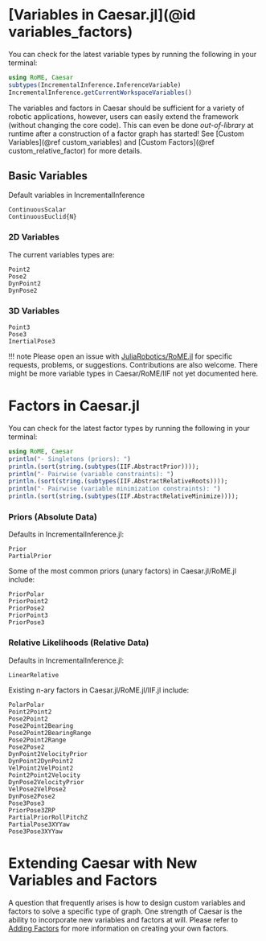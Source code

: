 # [Variables in Caesar.jl](@id variables_factors)

You can check for the latest variable types by running the following in your terminal:

```julia
using RoME, Caesar
subtypes(IncrementalInference.InferenceVariable)
IncrementalInference.getCurrentWorkspaceVariables()
```


The variables and factors in Caesar should be sufficient for a variety of robotic applications, however, users can easily extend the framework (without changing the core code).  This can even be done *out-of-library*  at runtime after a construction of a factor graph has started!  See [Custom Variables](@ref custom_variables) and [Custom Factors](@ref custom_relative_factor) for more details.

## Basic Variables

Default variables in IncrementalInference

```@docs
ContinuousScalar
ContinuousEuclid{N}
```

### 2D Variables

The current variables types are:
```@docs
Point2
Pose2
DynPoint2
DynPose2
```

### 3D Variables

```@docs
Point3
Pose3
InertialPose3
```

!!! note
    Please open an issue with [JuliaRobotics/RoME.jl](http://www.github.com/JuliaRobotics/RoME.jl) for specific requests, problems, or suggestions.  Contributions are also welcome.  There might be more variable types in Caesar/RoME/IIF not yet documented here.

# Factors in Caesar.jl

You can check for the latest factor types by running the following in your terminal:

```julia
using RoME, Caesar
println("- Singletons (priors): ")
println.(sort(string.(subtypes(IIF.AbstractPrior))));
println("- Pairwise (variable constraints): ")
println.(sort(string.(subtypes(IIF.AbstractRelativeRoots))));
println("- Pairwise (variable minimization constraints): ")
println.(sort(string.(subtypes(IIF.AbstractRelativeMinimize))));
```

### Priors (Absolute Data)

Defaults in IncrementalInference.jl:
```@docs
Prior
PartialPrior
```

Some of the most common priors (unary factors) in Caesar.jl/RoME.jl include:
```@docs
PriorPolar
PriorPoint2
PriorPose2
PriorPoint3
PriorPose3
```

### Relative Likelihoods (Relative Data)

Defaults in IncrementalInference.jl:
```@docs
LinearRelative
```

Existing n-ary factors in Caesar.jl/RoME.jl/IIF.jl include:
```@docs
PolarPolar
Point2Point2
Pose2Point2
Pose2Point2Bearing
Pose2Point2BearingRange
Pose2Point2Range
Pose2Pose2
DynPoint2VelocityPrior
DynPoint2DynPoint2
VelPoint2VelPoint2
Point2Point2Velocity
DynPose2VelocityPrior
VelPose2VelPose2
DynPose2Pose2
Pose3Pose3
PriorPose3ZRP
PartialPriorRollPitchZ
PartialPose3XYYaw
Pose3Pose3XYYaw
```

# Extending Caesar with New Variables and Factors

A question that frequently arises is how to design custom variables and factors to solve a specific type of graph. One strength of Caesar is the ability to incorporate new variables and factors at will. Please refer to [Adding Factors](../examples/adding_variables_factors.md) for more information on creating your own factors.
